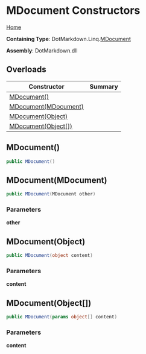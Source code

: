 <a name="_top"></a>

# MDocument Constructors

[Home](../../../../README.md#_top)

**Containing Type**: DotMarkdown\.Linq\.[MDocument](../README.md#_top)

**Assembly**: DotMarkdown\.dll

## Overloads

| Constructor | Summary |
| ----------- | ------- |
| [MDocument()](#DotMarkdown_Linq_MDocument__ctor) | |
| [MDocument(MDocument)](#DotMarkdown_Linq_MDocument__ctor_DotMarkdown_Linq_MDocument_) | |
| [MDocument(Object)](#DotMarkdown_Linq_MDocument__ctor_System_Object_) | |
| [MDocument(Object\[\])](#DotMarkdown_Linq_MDocument__ctor_System_Object___) | |

## MDocument\(\) <a name="DotMarkdown_Linq_MDocument__ctor"></a>

```csharp
public MDocument()
```

## MDocument\(MDocument\) <a name="DotMarkdown_Linq_MDocument__ctor_DotMarkdown_Linq_MDocument_"></a>

```csharp
public MDocument(MDocument other)
```

### Parameters

**other**

## MDocument\(Object\) <a name="DotMarkdown_Linq_MDocument__ctor_System_Object_"></a>

```csharp
public MDocument(object content)
```

### Parameters

**content**

## MDocument\(Object\[\]\) <a name="DotMarkdown_Linq_MDocument__ctor_System_Object___"></a>

```csharp
public MDocument(params object[] content)
```

### Parameters

**content**